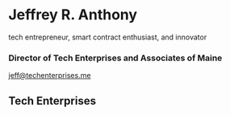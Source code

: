 # Jeffrey R. Anthony

tech entrepreneur, smart contract enthusiast, and innovator

<h3>Director of Tech Enterprises and Associates of Maine</h3>

jeff@techenterprises.me



<h2>Tech Enterprises</h2>



